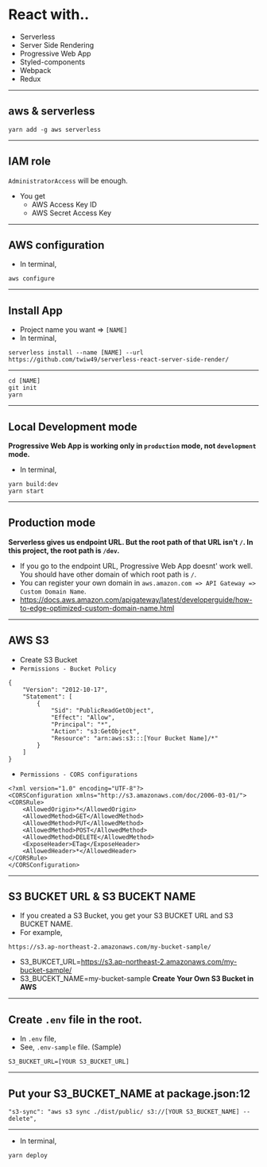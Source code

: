 # React with..

* Serverless
* Server Side Rendering
* Progressive Web App
* Styled-components
* Webpack
* Redux

---

## aws & serverless

```
yarn add -g aws serverless
```

---

## IAM role

`AdministratorAccess` will be enough.

* You get
  * AWS Access Key ID
  * AWS Secret Access Key

---

## AWS configuration

* In terminal,

```
aws configure
```

---

## Install App

* Project name you want => `[NAME]`
* In terminal,

```
serverless install --name [NAME] --url https://github.com/twiw49/serverless-react-server-side-render/
```

---

```
cd [NAME]
git init
yarn
```

---

## Local Development mode

**Progressive Web App is working only in `production` mode, not `development` mode.**

* In terminal,

```
yarn build:dev
yarn start
```

---

## Production mode

**Serverless gives us endpoint URL. But the root path of that URL isn't `/`. In this project, the root path is `/dev`.**

* If you go to the endpoint URL, Progressive Web App doesnt' work well. You should have other domain of which root path is `/`.
* You can register your own domain in `aws.amazon.com => API Gateway => Custom Domain Name`.
* https://docs.aws.amazon.com/apigateway/latest/developerguide/how-to-edge-optimized-custom-domain-name.html

---

## AWS S3

* Create S3 Bucket
* `Permissions - Bucket Policy`

```
{
    "Version": "2012-10-17",
    "Statement": [
        {
            "Sid": "PublicReadGetObject",
            "Effect": "Allow",
            "Principal": "*",
            "Action": "s3:GetObject",
            "Resource": "arn:aws:s3:::[Your Bucket Name]/*"
        }
    ]
}
```

* `Permissions - CORS configurations`

```
<?xml version="1.0" encoding="UTF-8"?>
<CORSConfiguration xmlns="http://s3.amazonaws.com/doc/2006-03-01/">
<CORSRule>
    <AllowedOrigin>*</AllowedOrigin>
    <AllowedMethod>GET</AllowedMethod>
    <AllowedMethod>PUT</AllowedMethod>
    <AllowedMethod>POST</AllowedMethod>
    <AllowedMethod>DELETE</AllowedMethod>
    <ExposeHeader>ETag</ExposeHeader>
    <AllowedHeader>*</AllowedHeader>
</CORSRule>
</CORSConfiguration>
```

---

## S3 BUCKET URL & S3 BUCEKT NAME

* If you created a S3 Bucket, you get your S3 BUCKET URL and S3 BUCKET NAME.
* For example,

```
https://s3.ap-northeast-2.amazonaws.com/my-bucket-sample/
```

* S3_BUKCET_URL=https://s3.ap-northeast-2.amazonaws.com/my-bucket-sample/
* S3_BUCEKT_NAME=my-bucket-sample
  **Create Your Own S3 Bucket in AWS**

---

## Create `.env` file in the root.

* In `.env` file,
* See, `.env-sample` file. (Sample)

```
S3_BUCKET_URL=[YOUR S3_BUCKET_URL]
```

---

## Put your S3_BUCKET_NAME at package.json:12

```
"s3-sync": "aws s3 sync ./dist/public/ s3://[YOUR S3_BUCKET_NAME] --delete",
```

---

* In terminal,

```
yarn deploy
```

